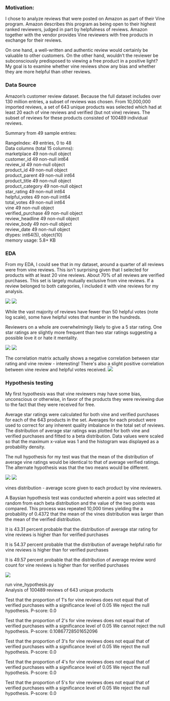 ### Motivation:

I chose to analyze reviews that were posted on Amazon as part of their Vine program. Amazon describes this program as being open to their highest ranked reviewers, judged in part by helpfulness of reviews. Amazon together with the vendor provides Vine reviewers with free products in exchange for their reviews.

On one hand, a well-written and authentic review would certainly be valuable to other customers. On the other hand, wouldn’t the reviewer be subconsciously predisposed to viewing a free product in a positive light? My goal is to examine whether vine reviews show any bias and whether they are more helpful than other reviews.


### Data Source
Amazon’s customer review dataset. Because the full dataset includes over 130 million entries, a subset of reviews was chosen. From 10,000,000 imported reviews, a set of 643 unique products was selected which had at least 20 each of vine reviews and verified (but not vine) reviews. The subset of reviews for these products consisted of 100489 individual reviews.

Summary from 49 sample entries:

RangeIndex: 49 entries, 0 to 48   
Data columns (total 15 columns):  
marketplace          49 non-null object  
customer_id          49 non-null int64  
review_id            49 non-null object  
product_id           49 non-null object  
product_parent       49 non-null int64  
product_title        49 non-null object  
product_category     49 non-null object  
star_rating          49 non-null int64  
helpful_votes        49 non-null int64  
total_votes          49 non-null int64  
vine                 49 non-null object  
verified_purchase    49 non-null object  
review_headline      49 non-null object  
review_body          49 non-null object  
review_date          49 non-null object  
dtypes: int64(5), object(10)  
memory usage: 5.8+ KB  

### EDA

From my EDA, I could see that in my dataset, around a quarter of all reviews were from vine reviews. This isn't surprising given that I selected for products with at least 20 vine reviews. About 70% of all reviews are verified purchases. This set is largely mutually exclusive from vine reviews. If a review belonged to both categories, I included it with vine reviews for my analysis.

![](images/vine_eda.png)
![](images/verified_eda.png)

While the vast majority of reviews have fewer than 50 helpful votes (note log scale), some have helpful votes that number in the hundreds.

Reviewers on a whole are overwhelmingly likely to give a 5 star rating. One star ratings are slightly more frequent than two star ratings suggesting a possible love it or hate it mentality.

![](images/helpful_votes_eda.png)
![](images/star_rating.png)

The correlation matrix actually shows a negative correlation between star rating and vine review - interesting! There's also a slight positive correlation between vine review and helpful votes received.
![](images/correlation_matrix.png)

### Hypothesis testing

My first hypothesis was that vine reviewers may have some bias, unconscious or otherwise,
in favor of the products they were reviewing due to the fact that they were received
for free.

Average star ratings were calculated for both vine and verified purchases
for each of the 643 products in the set. Averages for each product were used to correct for any inherent quality imbalance in the total set of reviews. The distribution of average star ratings was plotted for both vine and verified purchases and fitted to a beta distribution. Data values were scaled so that the maximum x-value was 1 and the histogram was displayed as a probability density.

The null hypothesis for my test was that the mean of the distribution of
average vine ratings would be identical to that of average verified ratings. The alternate
hypothesis was that the two means would be different.

![](images/star_rating_distributions.png)
![](images/star_rating_beta.png)

vines distribution - average score given to each product by vine reviewers.

A Baysian hypothesis test was conducted wherein a point was selected at random from each
beta distribution and the value of the two points was compared. This process was repeated
10,000 times yielding the a probability of 0.4372 that the mean of the vines distribution was larger than the mean of the verified distribution.

It is 43.31 percent probable that the distribution of average
star rating for vine reviews is higher than for verified purchases

It is 54.37 percent probable that the distribution of average
helpful ratio for vine reviews is higher than for verified purchases

It is 49.57 percent probable that the distribution of average
review word count for vine reviews is higher than for verified purchases

![](images/star_distributions.png)





run vine_hypothesis.py                                                  
Analysis of 100489 reviews of 643 unique products



Test that the proportion of 1's for vine reviews does not
equal that of verified purchases with a significance level of 0.05
We reject the null hypothesis. P-score: 0.0

Test that the proportion of 2's for vine reviews does not
equal that of verified purchases with a significance level of 0.05
We cannot reject the null hypothesis. P-score: 0.10867728501652096

Test that the proportion of 3's for vine reviews does not
equal that of verified purchases with a significance level of 0.05
We reject the null hypothesis. P-score: 0.0

Test that the proportion of 4's for vine reviews does not
equal that of verified purchases with a significance level of 0.05
We reject the null hypothesis. P-score: 0.0

Test that the proportion of 5's for vine reviews does not
equal that of verified purchases with a significance level of 0.05
We reject the null hypothesis. P-score: 0.0
